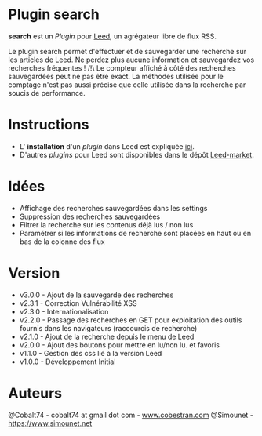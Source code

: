 Plugin search
=============

**search** est un _Plugin_ pour [Leed](http://projet.idleman.fr/leed), un agrégateur libre de flux RSS.

Le plugin search permet d'effectuer et de sauvegarder une recherche sur les articles de Leed. Ne perdez plus aucune information et sauvegardez vos recherches fréquentes !
/!\ Le compteur affiché à côté des recherches sauvegardées peut ne pas être exact. La méthodes utilisée pour le comptage n'est pas aussi précise que celle utilisée dans la recherche par soucis de performance.

Instructions
============

* L' **installation** d'un _plugin_ dans Leed est expliquée [ici](http://projet.idleman.fr/leed/?page=Plugins).
* D'autres _plugins_ pour Leed sont disponibles dans le dépôt [Leed-market](https://github.com/ldleman/Leed-market).


Idées
=====

* Affichage des recherches sauvegardées dans les settings
* Suppression des recherches sauvegardées
* Filtrer la recherche sur les contenus déjà lus / non lus
* Paramétrer si les informations de recherche sont placées en haut ou en bas de la colonne des flux


Version
=======

* v3.0.0  -  Ajout de la sauvegarde des recherches
* v2.3.1  -  Correction Vulnérabilité XSS
* v2.3.0  -  Internationalisation
* v2.2.0  -  Passage des recherches en GET pour exploitation des outils fournis dans les navigateurs (raccourcis de recherche)
* v2.1.0  -  Ajout de la recherche depuis le menu de Leed
* v2.0.0  -  Ajout des boutons pour mettre en lu/non lu. et favoris
* v1.1.0  -  Gestion des css lié à la version Leed
* v1.0.0  -  Développement Initial

Auteurs
=======
@Cobalt74 - cobalt74 at gmail dot com - www.cobestran.com
@Simounet - https://www.simounet.net
